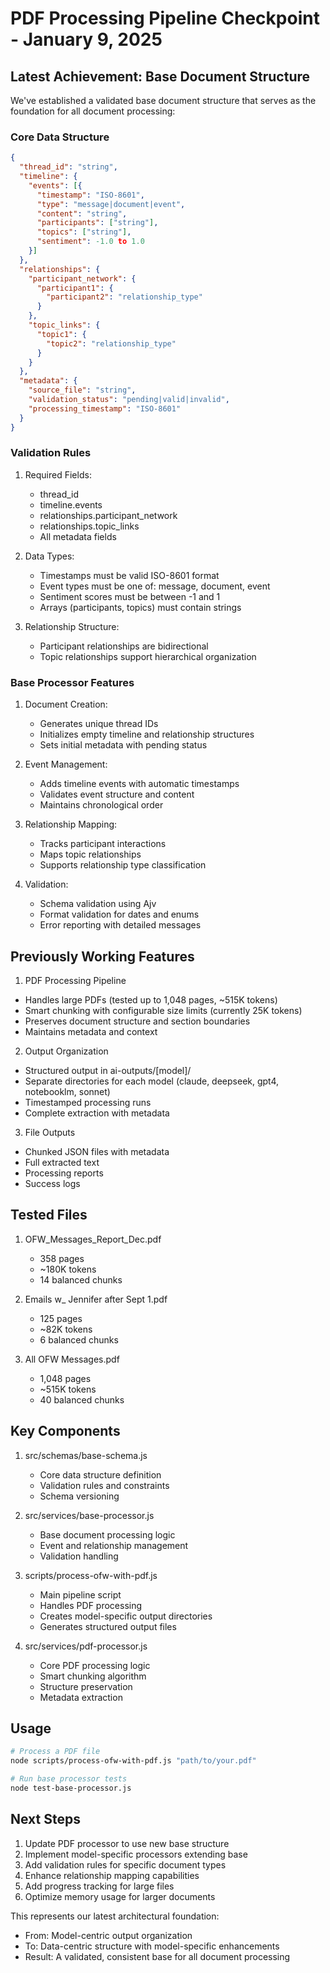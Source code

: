 # PDF Processing Pipeline Checkpoint - January 9, 2025

## Latest Achievement: Base Document Structure

We've established a validated base document structure that serves as the foundation for all document processing:

### Core Data Structure
```json
{
  "thread_id": "string",
  "timeline": {
    "events": [{
      "timestamp": "ISO-8601",
      "type": "message|document|event",
      "content": "string",
      "participants": ["string"],
      "topics": ["string"],
      "sentiment": -1.0 to 1.0
    }]
  },
  "relationships": {
    "participant_network": {
      "participant1": {
        "participant2": "relationship_type"
      }
    },
    "topic_links": {
      "topic1": {
        "topic2": "relationship_type"
      }
    }
  },
  "metadata": {
    "source_file": "string",
    "validation_status": "pending|valid|invalid",
    "processing_timestamp": "ISO-8601"
  }
}
```

### Validation Rules
1. Required Fields:
   - thread_id
   - timeline.events
   - relationships.participant_network
   - relationships.topic_links
   - All metadata fields

2. Data Types:
   - Timestamps must be valid ISO-8601 format
   - Event types must be one of: message, document, event
   - Sentiment scores must be between -1 and 1
   - Arrays (participants, topics) must contain strings

3. Relationship Structure:
   - Participant relationships are bidirectional
   - Topic relationships support hierarchical organization

### Base Processor Features
1. Document Creation:
   - Generates unique thread IDs
   - Initializes empty timeline and relationship structures
   - Sets initial metadata with pending status

2. Event Management:
   - Adds timeline events with automatic timestamps
   - Validates event structure and content
   - Maintains chronological order

3. Relationship Mapping:
   - Tracks participant interactions
   - Maps topic relationships
   - Supports relationship type classification

4. Validation:
   - Schema validation using Ajv
   - Format validation for dates and enums
   - Error reporting with detailed messages

## Previously Working Features

1. PDF Processing Pipeline
- Handles large PDFs (tested up to 1,048 pages, ~515K tokens)
- Smart chunking with configurable size limits (currently 25K tokens)
- Preserves document structure and section boundaries
- Maintains metadata and context

2. Output Organization
- Structured output in ai-outputs/[model]/
- Separate directories for each model (claude, deepseek, gpt4, notebooklm, sonnet)
- Timestamped processing runs
- Complete extraction with metadata

3. File Outputs
- Chunked JSON files with metadata
- Full extracted text
- Processing reports
- Success logs

## Tested Files
1. OFW_Messages_Report_Dec.pdf
   - 358 pages
   - ~180K tokens
   - 14 balanced chunks

2. Emails w_ Jennifer after Sept 1.pdf
   - 125 pages
   - ~82K tokens
   - 6 balanced chunks

3. All OFW Messages.pdf
   - 1,048 pages
   - ~515K tokens
   - 40 balanced chunks

## Key Components
1. src/schemas/base-schema.js
   - Core data structure definition
   - Validation rules and constraints
   - Schema versioning

2. src/services/base-processor.js
   - Base document processing logic
   - Event and relationship management
   - Validation handling

3. scripts/process-ofw-with-pdf.js
   - Main pipeline script
   - Handles PDF processing
   - Creates model-specific output directories
   - Generates structured output files

4. src/services/pdf-processor.js
   - Core PDF processing logic
   - Smart chunking algorithm
   - Structure preservation
   - Metadata extraction

## Usage
```bash
# Process a PDF file
node scripts/process-ofw-with-pdf.js "path/to/your.pdf"

# Run base processor tests
node test-base-processor.js
```

## Next Steps
1. Update PDF processor to use new base structure
2. Implement model-specific processors extending base
3. Add validation rules for specific document types
4. Enhance relationship mapping capabilities
5. Add progress tracking for large files
6. Optimize memory usage for larger documents

This represents our latest architectural foundation:
- From: Model-centric output organization
- To: Data-centric structure with model-specific enhancements
- Result: A validated, consistent base for all document processing
